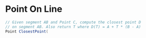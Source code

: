 # Point On Line

```cs
// Given segment AB and Point C, compute the closest point D
// on segment AB. Also return T where D(T) = A + T * (B - A)
Point ClosestPoint(

```